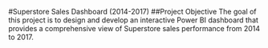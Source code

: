 #Superstore Sales Dashboard (2014-2017)
##Project Objective 
The goal of this project is to design and develop an interactive Power BI dashboard that provides a comprehensive view of Superstore sales performance from 2014 to 2017.

